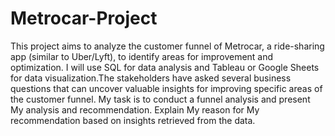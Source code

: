 # Metrocar-Project
This project aims to analyze the customer funnel of Metrocar, a ride-sharing app (similar to Uber/Lyft), to identify areas for improvement and optimization. I will use SQL for data analysis and Tableau or Google Sheets for data visualization.The stakeholders have asked several business questions that can uncover valuable insights for improving specific areas of the customer funnel. My task is to conduct a funnel analysis and present My analysis and recommendation. Explain My reason for My recommendation based on insights retrieved from the data.
